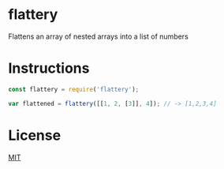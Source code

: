 # flattery

Flattens an array of nested arrays into a list of numbers

# Instructions

```js
const flattery = require('flattery');

var flattened = flattery([[1, 2, [3]], 4]); // -> [1,2,3,4]
```

# License

[MIT](http://opensource.org/licenses/MIT)
